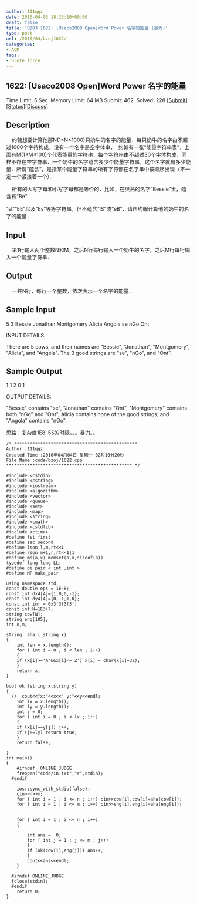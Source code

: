 ```yaml
---
author: 111qqz
date: 2016-04-03 18:23:10+00:00
draft: false
title: 'BZOJ 1622: [Usaco2008 Open]Word Power 名字的能量 (暴力)'
type: post
url: /2016/04/bzoj1622/
categories:
- ACM
tags:
- brute force
---
```





## 1622: [Usaco2008 Open]Word Power 名字的能量


Time Limit: 5 Sec  Memory Limit: 64 MB
Submit: 462  Solved: 228
[[Submit](http://www.lydsy.com/JudgeOnline/submitpage.php?id=1622)][[Status](http://www.lydsy.com/JudgeOnline/problemstatus.php?id=1622)][[Discuss](http://www.lydsy.com/JudgeOnline/bbs.php?id=1622)]


## Description







    约翰想要计算他那N(1≤N≤1000)只奶牛的名字的能量．每只奶牛的名字由不超过1000个字待构成，没有一个名字是空字体串，  约翰有一张“能量字符串表”，上面有M(1≤M≤100)个代表能量的字符串．每个字符串由不超过30个字体构成，同样不存在空字符串．一个奶牛的名字蕴含多少个能量字符串，这个名字就有多少能量．所谓“蕴含”，是指某个能量字符串的所有字符都在名字串中按顺序出现（不一定一个紧接着一个）．




    所有的大写字母和小写字母都是等价的．比如，在贝茜的名字“Bessie”里，蕴含有“Be”




“sI”“EE”以及“Es”等等字符串，但不蕴含“lS”或“eB”．请帮约翰计算他的奶牛的名字的能量．







## Input







    第1行输入两个整数N和M，之后N行每行输入一个奶牛的名字，之后M行每行输入一个能量字符串．







## Output










    一共N行，每行一个整数，依次表示一个名字的能量．







## Sample Input




5 3
Bessie
Jonathan
Montgomery
Alicia
Angola
se
nGo
Ont

INPUT DETAILS:

There are 5 cows, and their names are "Bessie", "Jonathan",
"Montgomery", "Alicia", and "Angola". The 3 good strings are "se",
"nGo", and "Ont".








## Sample Output




1
1
2
0
1

OUTPUT DETAILS:

"Bessie" contains "se", "Jonathan" contains "Ont", "Montgomery" contains
both "nGo" and "Ont", Alicia contains none of the good strings, and
"Angola" contains "nGo".








思路：复杂度1E8..5S的时限。。。暴力。。



 

    
    /* ***********************************************
    Author :111qqz
    Created Time :2016年04月04日 星期一 02时10分20秒
    File Name :code/bzoj/1622.cpp
    ************************************************ */
    
    #include <cstdio>
    #include <cstring>
    #include <iostream>
    #include <algorithm>
    #include <vector>
    #include <queue>
    #include <set>
    #include <map>
    #include <string>
    #include <cmath>
    #include <cstdlib>
    #include <ctime>
    #define fst first
    #define sec second
    #define lson l,m,rt<<1
    #define rson m+1,r,rt<<1|1
    #define ms(a,x) memset(a,x,sizeof(a))
    typedef long long LL;
    #define pi pair < int ,int >
    #define MP make_pair
    
    using namespace std;
    const double eps = 1E-8;
    const int dx4[4]={1,0,0,-1};
    const int dy4[4]={0,-1,1,0};
    const int inf = 0x3f3f3f3f;
    const int N=1E3+7;
    string cow[N];
    string eng[105];
    int n,m;
    
    string  aha ( string x)
    {
        int len = x.length();
        for ( int i = 0 ; i < len ; i++)
        {
    	if (x[i]>='A'&&x[i]<='Z') x[i] = char(x[i]+32);
        }
        return x;
    }
    
    bool ok (string x,string y)
    {
      //  cout<<"x:"<<x<<" y:"<<y<<endl;
        int lx = x.length();
        int ly = y.length();
        int j = 0;
        for ( int i = 0 ; i < lx ; i++)
        {
    	if (x[i]==y[j]) j++;
    	if (j>=ly) return true;
        }
        return false;
    
    }
    int main()
    {
    	#ifndef  ONLINE_JUDGE 
    	freopen("code/in.txt","r",stdin);
      #endif
    
    	ios::sync_with_stdio(false);
    	cin>>n>>m;
    	for ( int i = 1 ; i <= n ; i++) cin>>cow[i],cow[i]=aha(cow[i]);
    	for ( int i = 1 ; i <= m ; i++) cin>>eng[i],eng[i]=aha(eng[i]);
    
    
    	for ( int i = 1 ; i <= n ; i++)
    	{
    
    	    int ans =  0;
    	    for ( int j = 1 ; j <= m ; j++)
    	    {
    		if (ok(cow[i],eng[j])) ans++;
    	    }
    	    cout<<ans<<endl;
    	}
    
      #ifndef ONLINE_JUDGE  
      fclose(stdin);
      #endif
        return 0;
    }
    





